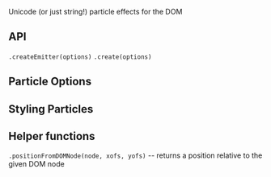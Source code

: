 Unicode (or just string!) particle effects for the DOM

API
---

`.createEmitter(options)`
`.create(options)`

Particle Options
----------------



Styling Particles
-----------------



Helper functions
----------------

`.positionFromDOMNode(node, xofs, yofs)` -- returns a position relative to the given DOM node